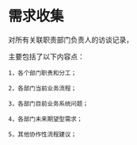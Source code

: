 # 需求收集

对所有关联职责部门负责人的访谈记录，

主要包括了以下内容点：

```
1，各个部门职责和分工；

2，各部门当前业务流程；

3，各部门目前业务系统问题；

4，各部门未来期望型需求；

5，其他协作性流程建议；
```



